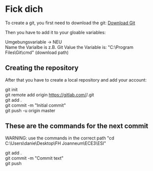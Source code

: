 # Fick dich

To create a git, you first need to download the git:
[Download Git](https://git-scm.com/downloads/win)

Then you have to add it to your gloable variables: 

Umgebungsvariable -> NEU  
Name the Varialbe is z.B. Git
Value the Variable is: "C:\Program Files\Git\cmd" (download path)

## Creating the repository  

After that you have to create a local repository and add your account:  

git init    
git remote add origin https://gitlab.com/<benutzer>/<projekt>.git    
git add .    
git commit -m "Initial commit"    
git push -u origin master    


## These are the commands for the next commit

WARNING: use the commands in the correct path "cd C:\Users\danie\Desktop\FH Joanneum\ECE3\ESI"  

git add .  
git commit -m "Commit text"    
git push  





